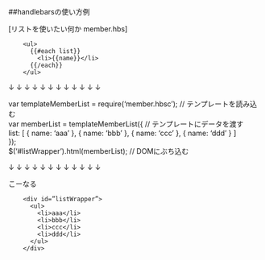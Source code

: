 ##handlebarsの使い方例

[リストを使いたい何か member.hbs]  
  
        <ul>
          {{#each list}}
            <li>{{name}}</li>
          {{/each}}
        </ul>

  
↓ ↓ ↓ ↓ ↓ ↓ ↓ ↓ ↓ ↓ ↓ ↓    
  
var templateMemberList = require(‘member.hbsc’); // テンプレートを読み込む  
var memberList = templateMemberList({ // テンプレートにデータを渡す  
  list: [ { name: ‘aaa’ }, { name: ‘bbb’ }, { name: ‘ccc’ }, { name: ‘ddd’ } ]  
});  
$(‘#listWrapper’).html(memberList); // DOMにぶち込む    
  
↓ ↓ ↓ ↓ ↓ ↓ ↓ ↓ ↓ ↓ ↓ ↓  

こーなる  

        <div id=”listWrapper”>
          <ul>
            <li>aaa</li>
            <li>bbb</li>
            <li>ccc</li>
            <li>ddd</li>
          </ul>
        </div>

